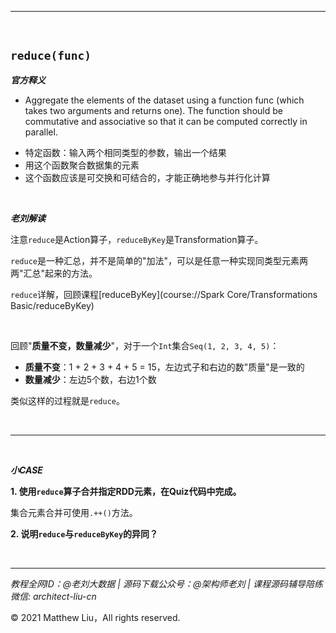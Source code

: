 

---

<br>

## `reduce(func)`

**_官方释义_**

- Aggregate the elements of the dataset using a function func (which takes two arguments and returns one). The function should be commutative and associative so that it can be computed correctly in parallel.

<div class="hint">

- 特定函数：输入两个相同类型的参数，输出一个结果
- 用这个函数聚合数据集的元素
- 这个函数应该是可交换和可结合的，才能正确地参与并行化计算

</div>

<br>

**_老刘解读_**

注意`reduce`是Action算子，`reduceByKey`是Transformation算子。

`reduce`是一种汇总，并不是简单的"加法"，可以是任意一种实现同类型元素两两"汇总"起来的方法。

`reduce`详解，回顾课程[reduceByKey](course://Spark Core/Transformations Basic/reduceByKey)

<br>

回顾"**质量不变，数量减少**"，对于一个`Int`集合`Seq(1, 2, 3, 4, 5)`：

- **质量不变**：1 + 2 + 3 + 4 + 5 = 15，左边式子和右边的数"质量"是一致的
- **数量减少**：左边5个数，右边1个数

类似这样的过程就是`reduce`。

<br>

---

<br>

**_小CASE_**

**1. 使用`reduce`算子合并指定RDD元素，在Quiz代码中完成。**

<div class="hint">

集合元素合并可使用`.++()`方法。

</div>

**2. 说明`reduce`与`reduceByKey`的异同？**

<br>

---

_教程全网ID：@老刘大数据 | 源码下载公众号：@架构师老刘 | 课程源码辅导陪练微信: architect-liu-cn_

© 2021 Matthew Liu，All rights reserved. 